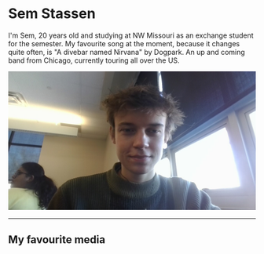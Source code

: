 # Sem Stassen
I'm Sem, 20 years old and studying at NW Missouri as an exchange student for the semester. 
My favourite song at the moment, because it changes quite often, is "A divebar named Nirvana" by Dogpark.
An up and coming band from Chicago, currently touring all over the US.

![A picture of me, Sem Stassen](Me.jpg)

---

## My favourite media
